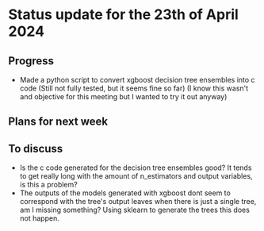 # Status update for the 23th of April 2024

## Progress
- Made a python script to convert xgboost decision tree ensembles into c code (Still not fully tested, but it seems fine so far) (I know this wasn't and objective for this meeting but I wanted to try it out anyway)

## Plans for next week

## To discuss
- Is the c code generated for the decision tree ensembles good? It tends to get really long with the amount of n_estimators and output variables, is this a problem?
- The outputs of the models generated with xgboost dont seem to correspond with the tree's output leaves when there is just a single tree, am I missing something? Using sklearn to generate the trees this does not happen.
